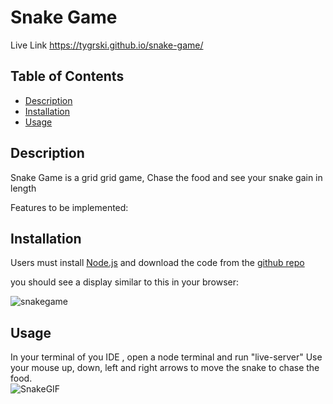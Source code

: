 # Snake Game
Live Link
https://tygrski.github.io/snake-game/

## Table of Contents
* [Description](#description)
* [Installation](#installation)
* [Usage](#usage)

## Description

Snake Game is a grid grid game, Chase the food and see your snake gain in length

Features to be implemented:


## Installation

Users must install <a href="https://nodejs.org/en/" target="_blank">Node.js</a> and download the code from the <a href="https://github.com/tygrski/snake-game" target="_blank">github repo</a>

you should see a display similar to this in your browser:

![snakegame](https://user-images.githubusercontent.com/77369211/185724678-4deab4b6-041f-477c-9567-204b1ff8d16c.jpg)

## Usage

In your terminal of you IDE , open a node terminal and run "live-server"
Use your mouse up, down, left and right arrows to move the snake to chase the food.<br>
![SnakeGIF](https://user-images.githubusercontent.com/77369211/186801751-5ba8e2fd-4501-43a1-8bdc-6a7116d5f276.gif)



